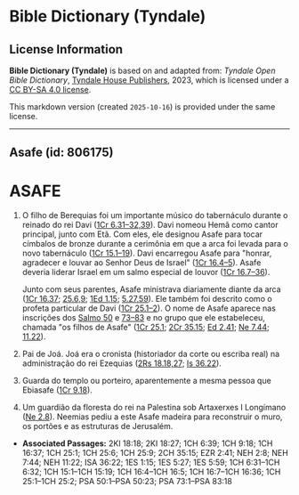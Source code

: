 # Bible Dictionary (Tyndale)

## License Information

**Bible Dictionary (Tyndale)** is based on and adapted from: _Tyndale Open Bible Dictionary_, [Tyndale House Publishers](https://tyndaleopenresources.com/), 2023, which is licensed under a [CC BY-SA 4.0 license](https://creativecommons.org/licenses/by-sa/4.0/legalcode.en).

This markdown version (created `2025-10-16`) is provided under the same license.



--------------------------------

## Asafe (id: 806175)

ASAFE
=====

1. O filho de Berequias foi um importante músico do tabernáculo durante o reinado do rei Davi ([1Cr 6\.31–32,39](https://ref.ly/1Chr6:31-1Chr6:32,1Chr6:39)). Davi nomeou Hemã como cantor principal, junto com Etã. Com eles, ele designou Asafe para tocar címbalos de bronze durante a cerimônia em que a arca foi levada para o novo tabernáculo ([1Cr 15\.1–19](https://ref.ly/1Chr15:1-1Chr15:19)). Davi encarregou Asafe para "honrar, agradecer e louvar ao Senhor Deus de Israel" ([1Cr 16\.4–5](https://ref.ly/1Chr16:4-1Chr16:5)). Asafe deveria liderar Israel em um salmo especial de louvor ([1Cr 16\.7–36](https://ref.ly/1Chr16:7-1Chr16:36)).

    Junto com seus parentes, Asafe ministrava diariamente diante da arca ([1Cr 16\.37](https://ref.ly/1Chr16:37); [25\.6,9](https://ref.ly/1Chr25:6,1Chr25:9); [1Ed 1\.15](https://ref.ly/1Esd1:15); [5\.27,59](https://ref.ly/1Esd5:27,1Esd5:59)). Ele também foi descrito como o profeta particular de Davi ([1Cr 25\.1–2](https://ref.ly/1Chr25:1-1Chr25:2)). O nome de Asafe aparece nas inscrições dos [Salmo 50](https://ref.ly/Ps50:1-Ps50:23) e [73–83](https://ref.ly/Ps73:1-Ps83:18) e no grupo que ele estabeleceu, chamada "os filhos de Asafe" ([1Cr 25\.1](https://ref.ly/1Chr25:1); [2Cr 35\.15](https://ref.ly/2Chr35:15); [Ed 2\.41](https://ref.ly/Ezra2:41); [Ne 7\.44](https://ref.ly/Neh7:44); [11\.22](https://ref.ly/Neh11:22)).

2. Pai de Joá. Joá era o cronista (historiador da corte ou escriba real) na administração do rei Ezequias ([2Rs 18\.18,27](https://ref.ly/2Kgs18:18,2Kgs18:27); [Is 36\.22](https://ref.ly/Isa36:22)).
3. Guarda do templo ou porteiro, aparentemente a mesma pessoa que Ebiasafe ([1Cr 9\.18](https://ref.ly/1Chr9:18)).
4. Um guardião da floresta do rei na Palestina sob Artaxerxes I Longímano ([Ne 2\.8](https://ref.ly/Neh2:8)). Neemias pediu a este Asafe madeira para reconstruir o muro, os portões e as estruturas de Jerusalém.

* **Associated Passages:** 2KI 18:18; 2KI 18:27; 1CH 6:39; 1CH 9:18; 1CH 16:37; 1CH 25:1; 1CH 25:6; 1CH 25:9; 2CH 35:15; EZR 2:41; NEH 2:8; NEH 7:44; NEH 11:22; ISA 36:22; 1ES 1:15; 1ES 5:27; 1ES 5:59; 1CH 6:31–1CH 6:32; 1CH 15:1–1CH 15:19; 1CH 16:4–1CH 16:5; 1CH 16:7–1CH 16:36; 1CH 25:1–1CH 25:2; PSA 50:1–PSA 50:23; PSA 73:1–PSA 83:18

